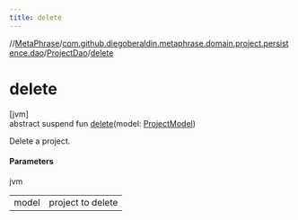 ```yaml
---
title: delete
---
```

//[MetaPhrase](../../../index.html)/[com.github.diegoberaldin.metaphrase.domain.project.persistence.dao](../index.html)/[ProjectDao](index.html)/[delete](delete.html)



# delete



[jvm]\
abstract suspend fun [delete](delete.html)(model: [ProjectModel](../../com.github.diegoberaldin.metaphrase.domain.project.data/-project-model/index.html))



Delete a project.



#### Parameters


jvm

| | |
|---|---|
| model | project to delete |




